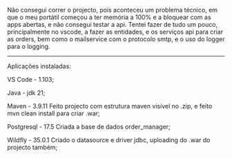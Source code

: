 Não consegui correr o projecto, pois aconteceu um problema técnico, em que o meu portátil começou a ter memória a 100% e a bloquear com as apps abertas, e não consegui testar a api.
Tentei fazer de tudo um pouco, principalmente no vscode, a fazer as entidades, e os serviços api para criar as orders, bem como o mailservice com o protocolo smtp, e o uso do logger para o logging.



----------------------

Aplicações instaladas:

VS Code - 1.103;

Java - jdk 21;

Maven - 3.9.11
  Feito projecto com estrutura maven visível no .zip, e feito mvn clean install para criar .war;

Postgresql - 17.5
  Criada a base de dados order_manager;

Wildfly - 35.0.1
  Criado o datasource e driver jdbc, uploading do .war do projecto também;
